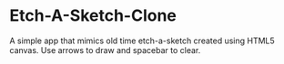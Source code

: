 # Etch-A-Sketch-Clone
A simple app that mimics old time etch-a-sketch created using HTML5 canvas.
Use arrows to draw and spacebar to clear.

